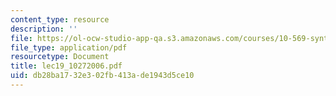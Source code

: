 ```yaml
---
content_type: resource
description: ''
file: https://ol-ocw-studio-app-qa.s3.amazonaws.com/courses/10-569-synthesis-of-polymers-fall-2006/db28ba1732e302fb413ade1943d5ce10_lec19_10272006.pdf
file_type: application/pdf
resourcetype: Document
title: lec19_10272006.pdf
uid: db28ba17-32e3-02fb-413a-de1943d5ce10
---
```

